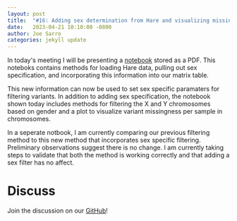 ```yaml
---
layout: post
title:  "#16: Adding sex determination from Hare and visualizing missingness"
date:   2023-04-21 10:10:00 -0800
author: Joe Sarro
categories: jekyll update
---
```


In today's meeting I will be presenting a [notebook](https://github.com/va-big-data-genomics/mvp-wgs-snp-indel-release/blob/main/SNPs-Indels/data_release_2023/notebooks/Filtering_Variants_With_Hare_Blog.pdf) stored as a PDF. This noteboks contains methods for loading Hare data, pulling out sex specification, and incorporating this information into our matrix table.

This new information can now be used to set sex specific paramaters for filtering variants. In addition to adding sex specification, the notebook shown today includes methods for filtering the X and Y chromosomes based on gender and a plot to visualize variant missingness per sample in chromosomes.

In a seperate notbook, I am currently comparing our previous filtering method to this new method that incorporates sex specific filtering. Preliminary observations suggest there is no change. I am currently taking steps to validate that both the method is working correctly and that adding a sex filter has no affect.

# Discuss
Join the discussion on our <ins>[GitHub](https://github.com/orgs/va-big-data-genomics/discussions/19)</ins>!
